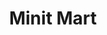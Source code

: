 ---
title: "Minit Mart"
url: /vancouver/minit-mart-northeast-saint-johns-road/
shop: Lebensmittel
---